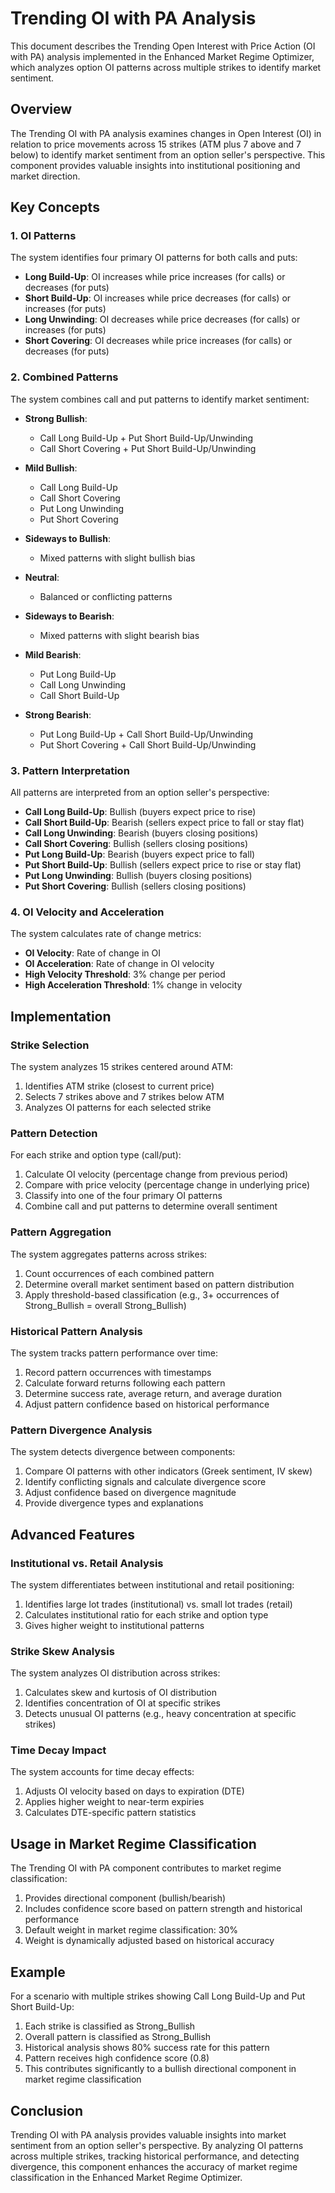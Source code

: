 # Trending OI with PA Analysis

This document describes the Trending Open Interest with Price Action (OI with PA) analysis implemented in the Enhanced Market Regime Optimizer, which analyzes option OI patterns across multiple strikes to identify market sentiment.

## Overview

The Trending OI with PA analysis examines changes in Open Interest (OI) in relation to price movements across 15 strikes (ATM plus 7 above and 7 below) to identify market sentiment from an option seller's perspective. This component provides valuable insights into institutional positioning and market direction.

## Key Concepts

### 1. OI Patterns

The system identifies four primary OI patterns for both calls and puts:

- **Long Build-Up**: OI increases while price increases (for calls) or decreases (for puts)
- **Short Build-Up**: OI increases while price decreases (for calls) or increases (for puts)
- **Long Unwinding**: OI decreases while price decreases (for calls) or increases (for puts)
- **Short Covering**: OI decreases while price increases (for calls) or decreases (for puts)

### 2. Combined Patterns

The system combines call and put patterns to identify market sentiment:

- **Strong Bullish**: 
  - Call Long Build-Up + Put Short Build-Up/Unwinding
  - Call Short Covering + Put Short Build-Up/Unwinding

- **Mild Bullish**:
  - Call Long Build-Up
  - Call Short Covering
  - Put Long Unwinding
  - Put Short Covering

- **Sideways to Bullish**:
  - Mixed patterns with slight bullish bias

- **Neutral**:
  - Balanced or conflicting patterns

- **Sideways to Bearish**:
  - Mixed patterns with slight bearish bias

- **Mild Bearish**:
  - Put Long Build-Up
  - Call Long Unwinding
  - Call Short Build-Up

- **Strong Bearish**:
  - Put Long Build-Up + Call Short Build-Up/Unwinding
  - Put Short Covering + Call Short Build-Up/Unwinding

### 3. Pattern Interpretation

All patterns are interpreted from an option seller's perspective:

- **Call Long Build-Up**: Bullish (buyers expect price to rise)
- **Call Short Build-Up**: Bearish (sellers expect price to fall or stay flat)
- **Call Long Unwinding**: Bearish (buyers closing positions)
- **Call Short Covering**: Bullish (sellers closing positions)
- **Put Long Build-Up**: Bearish (buyers expect price to fall)
- **Put Short Build-Up**: Bullish (sellers expect price to rise or stay flat)
- **Put Long Unwinding**: Bullish (buyers closing positions)
- **Put Short Covering**: Bullish (sellers closing positions)

### 4. OI Velocity and Acceleration

The system calculates rate of change metrics:

- **OI Velocity**: Rate of change in OI
- **OI Acceleration**: Rate of change in OI velocity
- **High Velocity Threshold**: 3% change per period
- **High Acceleration Threshold**: 1% change in velocity

## Implementation

### Strike Selection

The system analyzes 15 strikes centered around ATM:

1. Identifies ATM strike (closest to current price)
2. Selects 7 strikes above and 7 strikes below ATM
3. Analyzes OI patterns for each selected strike

### Pattern Detection

For each strike and option type (call/put):

1. Calculate OI velocity (percentage change from previous period)
2. Compare with price velocity (percentage change in underlying price)
3. Classify into one of the four primary OI patterns
4. Combine call and put patterns to determine overall sentiment

### Pattern Aggregation

The system aggregates patterns across strikes:

1. Count occurrences of each combined pattern
2. Determine overall market sentiment based on pattern distribution
3. Apply threshold-based classification (e.g., 3+ occurrences of Strong_Bullish = overall Strong_Bullish)

### Historical Pattern Analysis

The system tracks pattern performance over time:

1. Record pattern occurrences with timestamps
2. Calculate forward returns following each pattern
3. Determine success rate, average return, and average duration
4. Adjust pattern confidence based on historical performance

### Pattern Divergence Analysis

The system detects divergence between components:

1. Compare OI patterns with other indicators (Greek sentiment, IV skew)
2. Identify conflicting signals and calculate divergence score
3. Adjust confidence based on divergence magnitude
4. Provide divergence types and explanations

## Advanced Features

### Institutional vs. Retail Analysis

The system differentiates between institutional and retail positioning:

1. Identifies large lot trades (institutional) vs. small lot trades (retail)
2. Calculates institutional ratio for each strike and option type
3. Gives higher weight to institutional patterns

### Strike Skew Analysis

The system analyzes OI distribution across strikes:

1. Calculates skew and kurtosis of OI distribution
2. Identifies concentration of OI at specific strikes
3. Detects unusual OI patterns (e.g., heavy concentration at specific strikes)

### Time Decay Impact

The system accounts for time decay effects:

1. Adjusts OI velocity based on days to expiration (DTE)
2. Applies higher weight to near-term expiries
3. Calculates DTE-specific pattern statistics

## Usage in Market Regime Classification

The Trending OI with PA component contributes to market regime classification:

1. Provides directional component (bullish/bearish)
2. Includes confidence score based on pattern strength and historical performance
3. Default weight in market regime classification: 30%
4. Weight is dynamically adjusted based on historical accuracy

## Example

For a scenario with multiple strikes showing Call Long Build-Up and Put Short Build-Up:

1. Each strike is classified as Strong_Bullish
2. Overall pattern is classified as Strong_Bullish
3. Historical analysis shows 80% success rate for this pattern
4. Pattern receives high confidence score (0.8)
5. This contributes significantly to a bullish directional component in market regime classification

## Conclusion

Trending OI with PA analysis provides valuable insights into market sentiment from an option seller's perspective. By analyzing OI patterns across multiple strikes, tracking historical performance, and detecting divergence, this component enhances the accuracy of market regime classification in the Enhanced Market Regime Optimizer.
